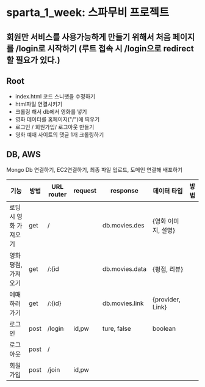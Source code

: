 # sparta_1_week: 스파무비 프로젝트

## 회원만 서비스를 사용가능하게 만들기 위해서 처음 페이지를 /login로 시작하기 (루트 접속 시 /login으로 redirect 할 필요가 있다.)

## Root
- index.html 코드 스니팻을 수정하기 
- html파일 연결시키기
- 크롤링 해서 db에서 영화를 넣기 
- 영화 데이터를 홈페이지("/")에 띄우기
- 로그인 / 회원가입/ 로그아웃 만들기
- 영화 예매 사이트의 댓글 1개 크롤링하기


## DB, AWS
Mongo Db 연결하기, EC2연결하기, 최종 파일 업로드, 도메인 연결해 배포하기 


| 기능 | 방법 | URL router | request | response | 데이터 타입 | 방법 |
| ------ | ------ | ------ | ------ | ------ | ------ | ------ |
| 로딩 시 영화 가져오기 | get  | /      |           | db.movies.des  | {영화 이미지, 설명}
| 영화 평점, 가져오기   | get  | /:{id  |           | db.movies.data | {평점, 리뷰}   
| 예매하러가기          | get  | /:{id} |           | db.movies.link | {provider, Link}
| 로그인                | post | /login | id,pw     | ture, false    | boolean 
| 로그아웃              | post | /      |           |                |
| 회원가입              | post | /join  |id,pw      |                |
